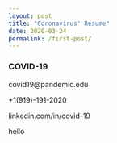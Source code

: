 ```yaml
---
layout: post
title: "Coronavirus' Resume"
date: 2020-03-24
permalink: /first-post/
---
```


<h3>COVID-19</h3>
<p>covid19@pandemic.edu</p>
<p>+1(919)-191-2020</p>
<p>linkedin.com/in/covid-19</p>
<p>hello</p>



